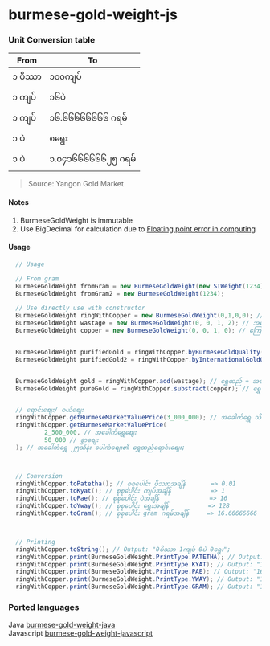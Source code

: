 # burmese-gold-weight-js
### Unit Conversion table
|From|To|
|--|--|
|၁ ပိဿာ| ၁၀၀ကျပ်|
|၁ ကျပ်| ၁၆ပဲ|
|၁ ကျပ်| ၁၆.၆၆၆၆၆၆၆၆ ဂရမ်|
|၁ ပဲ| ၈ရွေး|
|၁ ပဲ| ၁.၀၄၁၆၆၆၆၆၆၂၅ ဂရမ်|

> Source: Yangon Gold Market

#### Notes
1. BurmeseGoldWeight is immutable
2. Use BigDecimal for calculation due to [Floating point error in computing](https://betterprogramming.pub/why-is-0-1-0-2-not-equal-to-0-3-in-most-programming-languages-99432310d476)

#### Usage
```java
  // Usage

  // From gram
  BurmeseGoldWeight fromGram = new BurmeseGoldWeight(new SIWeight(1234));
  BurmeseGoldWeight fromGram2 = new BurmeseGoldWeight(1234);

  // Use directly use with constructor
  BurmeseGoldWeight ringWithCopper = new BurmeseGoldWeight(0,1,0,0); // ရွှေထည် ၁ကျပ်သား
  BurmeseGoldWeight wastage = new BurmeseGoldWeight(0, 0, 1, 2); // အလျေ့ာအတွက် ၁ပဲ ၂ရွေး
  BurmeseGoldWeight copper = new BurmeseGoldWeight(0, 0, 1, 0); // ကြေး(အတွင်းစပ်) ၁ပဲ


  BurmeseGoldWeight purifiedGold = ringWithCopper.byBurmeseGoldQuality(15); // ၁၅ပဲရည် အခေါက်ရွှေချွတ်ပြီး
  BurmeseGoldWeight purifiedGold2 = ringWithCopper.byInternationalGoldQuality(22); // 22/24 K အခေါက်ရွှေချွတ်ပြီး


  BurmeseGoldWeight gold = ringWithCopper.add(wastage); // ရွှေထည် + အလျော့အတွက် = အထည်လုပ် အချိန်
  BurmeseGoldWeight pureGold = ringWithCopper.substract(copper); // ရွှေထည် - ကြေး = အခေါက်


  // ရောင်းစျေး/ ဝယ်စျေး
  ringWithCopper.getBurmeseMarketValuePrice(3_000_000); // အခေါက်ရွှေ သိန်း၃၀ ပေါက်စျေး၏ ရွှေထည်ရောင်းစျေး
  ringWithCopper.getBurmeseMarketValuePrice(
          2_500_000, // အခေါက်ရွှေစျေး
          50_000 // ခွာစျေး
  ); // အခေါက်ရွှေ ၂၅သိန်း ပေါက်စျေး၏ ရွှေထည်ရောင်းစျေး;



  // Conversion
  ringWithCopper.toPatetha(); // စုစုပေါင်း ပိဿာအချိန်       => 0.01
  ringWithCopper.toKyat(); // စုစုပေါင်း ကျပ်အချိန်           => 1
  ringWithCopper.toPae(); // စုစုပေါင်း ပဲအချိန်              => 16
  ringWithCopper.toYway(); // စုစုပေါင်း ရွှေးအချိန်           => 128
  ringWithCopper.toGram(); // စုစုပေါင်း gram ဂရမ်အချိန်     => 16.66666666



  // Printing
  ringWithCopper.toString(); // Output: "0ပိဿာ 1ကျပ် 0ပဲ 0ရွေး";
  ringWithCopper.print(BurmeseGoldWeight.PrintType.PATETHA); // Output: "0.01ပိဿာ"
  ringWithCopper.print(BurmeseGoldWeight.PrintType.KYAT); // Output: "1ကျပ်"
  ringWithCopper.print(BurmeseGoldWeight.PrintType.PAE); // Output: "16ပဲ"
  ringWithCopper.print(BurmeseGoldWeight.PrintType.YWAY); // Output: "128ရွေး"
  ringWithCopper.print(BurmeseGoldWeight.PrintType.GRAM); // Output: "16.66666666ဂရမ်"
```


### Ported languages
Java [burmese-gold-weight-java](https://github.com/jianshangquan/burmese-gold-weight-java) \
Javascript [burmese-gold-weight-javascript](https://github.com/jianshangquan/burmese-weight-js)